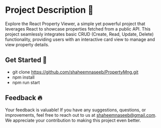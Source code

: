 
  # Project Description 📝  
  Explore the React Property Viewer, a simple yet powerful project that leverages React to showcase properties fetched from a public API. This project seamlessly integrates basic CRUD        (Create, Read, Update, Delete) functionality, providing users with an interactive card view to manage and view property details.
  
  ## Get Started 🚀  
  - git clone https://github.com/shaheemnaseeb/PropertyMng.git
  - npm install
  - npm run start
  
  ## Feedback 🔥  
  Your feedback is valuable! If you have any suggestions, questions, or improvements, feel free to reach out to us at shaheemnaseeb@gmail.com. We appreciate your contribution to making this   project even better.

  
